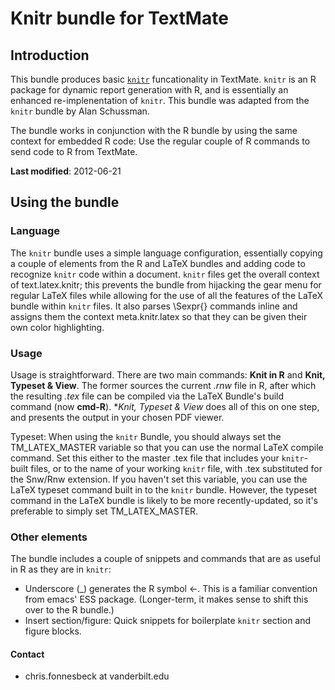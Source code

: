 # Knitr bundle for TextMate

## Introduction

This bundle produces basic [`knitr`](http://yihui.name/knitr/) funcationality in TextMate. `knitr` is an R package for dynamic report generation with R, and is essentially an enhanced re-implenentation of `knitr`. This bundle was adapted from the `knitr` bundle by Alan Schussman.

The bundle works in conjunction with the R bundle by using the same context for embedded R code: Use the regular couple of R commands to send code to R from TextMate.

**Last modified**: 2012-06-21

## Using the bundle

### Language

The `knitr` bundle uses a simple language configuration, essentially copying a couple of elements from the R and LaTeX bundles and adding code to recognize `knitr` code within a document. `knitr` files get the overall context of text.latex.knitr; this prevents the bundle from hijacking the gear menu for regular LaTeX files while allowing for the use of all the features of the LaTeX bundle within `knitr` files. It also parses \Sexpr{} commands inline and assigns them the context meta.knitr.latex so that they can be given their own color highlighting.


### Usage

Usage is straightforward. There are two main commands: **Knit in R** and **Knit, Typeset & View**. The former sources the current *.rnw* file in R, after which the resulting *.tex* file can be compiled via the LaTeX Bundle's build command (now **cmd-R**). **Knit, Typeset & View* does all of this on one step, and presents the output in your chosen PDF viewer.

Typeset: When using the `knitr` Bundle, you should always set the TM_LATEX_MASTER variable so that you can use the normal LaTeX compile command. Set this either to the master .tex file that includes your `knitr`-built files, or to the name of your working `knitr` file, with .tex substituted for the Snw/Rnw extension. If you haven't set this variable, you can use the LaTeX typeset command built in to the `knitr` bundle. However, the typeset command in the LaTeX bundle is likely to be more recently-updated, so it's preferable to simply set TM_LATEX_MASTER.


### Other elements

The bundle includes a couple of snippets and commands that are as useful in R as they are in `knitr`:

* Underscore (_) generates the R symbol <-. This is a familiar convention from  emacs' ESS package. (Longer-term, it makes sense to shift this over to the R bundle.)
* Insert section/figure: Quick snippets for boilerplate `knitr` section and figure blocks.


#### Contact

* chris.fonnesbeck at vanderbilt.edu

